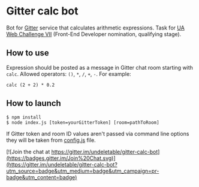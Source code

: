 # Gitter calc bot
Bot for [Gitter](https://gitter.im) service that calculates arithmetic expressions.
Task for [UA Web Challenge VII](http://uawebchallenge.com/) (Front-End Developer nomination, qualifying stage).
## How to use
Expression should be posted as a message in Gitter chat room starting with ```calc```. Allowed operators: ```()```, ```*```, ```/```, ```+```, ```-```. For example:
```
calc (2 + 2) * 0.2
```
## How to launch
```
$ npm install
$ node index.js [token=yourGitterToken] [room=pathToRoom]
```
If Gitter token and room ID values aren't passed via command line options they will be taken from [config.js](https://github.com/undeletable/gitter-calc-bot/blob/master/config.js) file.

[![Join the chat at https://gitter.im/undeletable/gitter-calc-bot](https://badges.gitter.im/Join%20Chat.svg)](https://gitter.im/undeletable/gitter-calc-bot?utm_source=badge&utm_medium=badge&utm_campaign=pr-badge&utm_content=badge)
